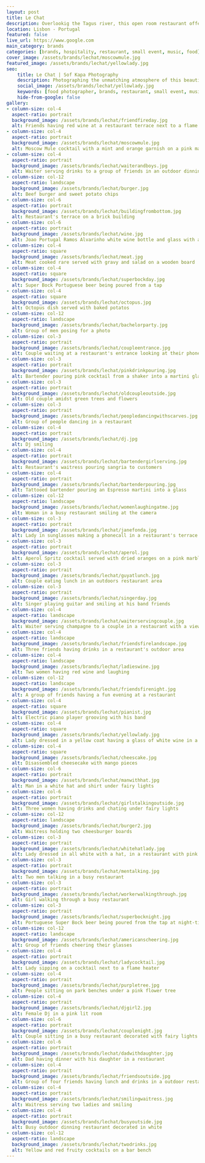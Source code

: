 ```yaml
---
layout: post
title: Le Chat
description: Overlookig the Tagus river, this open room restaurant offers great views, food and atmosphere to its customers
location: Lisbon - Portugal
featured: false
live_url: https://www.google.com
main_category: brands
categories: [brands, hospitality, restaurant, small event, music, food]
cover_image: /assets/brands/lechat/moscowmule.jpg
featured_image: /assets/brands/lechat/yellowlady.jpg
seo:
    title: Le Chat | Sof Kapa Photography
    description: Photographing the unmatching atmosphere of this beautiful open room restaurant overlooking the Tagus river
    social_image: /assets/brands/lechat/yellowlady.jpg
    keywords: [food photographer, brands, restaurant, small event, music, lisbon]
    hide-from-google: false 
gallery:
- column-size: col-4
  aspect-ratio: portrait
  background_image: /assets/brands/lechat/friendfireday.jpg
  alt: Friends having red wine at a restaurant terrace next to a flame heater
- column-size: col-4
  aspect-ratio: portrait
  background_image: /assets/brands/lechat/moscowmule.jpg
  alt: Moscow Mule cocktail with a mint and orange garnish on a pink marble bench
- column-size: col-4
  aspect-ratio: portrait
  background_image: /assets/brands/lechat/waiterandboys.jpg
  alt: Waiter serving drinks to a group of friends in an outdoor dinning area
- column-size: col-12
  aspect-ratio: landscape
  background_image: /assets/brands/lechat/burger.jpg
  alt: Beef burger and sweet potato chips
- column-size: col-6
  aspect-ratio: portrait
  background_image: /assets/brands/lechat/buildingfrombottom.jpg
  alt: Restaurant's terrace on a brick building 
- column-size: col-6
  aspect-ratio: portrait
  background_image: /assets/brands/lechat/wine.jpg
  alt: Joao Portugal Ramos Alvarinho white wine bottle and glass with a banana plant backdrop
- column-size: col-4
  aspect-ratio: square
  background_image: /assets/brands/lechat/meat.jpg
  alt: Meat cooked rare served with gravy and salad on a wooden board
- column-size: col-4
  aspect-ratio: square
  background_image: /assets/brands/lechat/superbockday.jpg
  alt: Super Bock Portuguese beer being poured from a tap 
- column-size: col-4
  aspect-ratio: square
  background_image: /assets/brands/lechat/octopus.jpg
  alt: Octopus dish served with baked potatos
- column-size: col-12
  aspect-ratio: landscape
  background_image: /assets/brands/lechat/bachelorparty.jpg
  alt: Group of men posing for a photo 
- column-size: col-3
  aspect-ratio: portrait
  background_image: /assets/brands/lechat/coupleentrance.jpg
  alt: Couple waiting at a restaurant's entrance looking at their phones 
- column-size: col-3
  aspect-ratio: portrait
  background_image: /assets/brands/lechat/pinkdrinkpouring.jpg
  alt: Bartender pouring pink cocktail from a shaker into a martini glass
- column-size: col-3
  aspect-ratio: portrait
  background_image: /assets/brands/lechat/oldcoupleoutside.jpg
  alt: Old couple amidst green trees and flowers
- column-size: col-3
  aspect-ratio: portrait
  background_image: /assets/brands/lechat/peopledancingwithscarves.jpg
  alt: Group of people dancing in a restaurant
- column-size: col-4
  aspect-ratio: portrait
  background_image: /assets/brands/lechat/dj.jpg
  alt: Dj smiling
- column-size: col-4
  aspect-ratio: portrait
  background_image: /assets/brands/lechat/bartendergirlserving.jpg
  alt: Restaurant's waitress pouring sangria to customers
- column-size: col-4
  aspect-ratio: portrait
  background_image: /assets/brands/lechat/bartenderpouring.jpg
  alt: Tattooed bartender pouring an Espresso martini into a glass
- column-size: col-12
  aspect-ratio: landscape
  background_image: /assets/brands/lechat/womenlaughingatme.jpg
  alt: Woman in a busy restaurant smiling at the camera
- column-size: col-3
  aspect-ratio: portrait
  background_image: /assets/brands/lechat/janefonda.jpg
  alt: Lady in sunglasses making a phonecall in a restaurant's terrace
- column-size: col-3
  aspect-ratio: portrait
  background_image: /assets/brands/lechat/aperol.jpg
  alt: Aperol Spritz cocktail served with dried oranges on a pink marble bench
- column-size: col-3
  aspect-ratio: portrait
  background_image: /assets/brands/lechat/guyatlunch.jpg
  alt: Couple eating lunch in an outdoors restaurant area
- column-size: col-3
  aspect-ratio: portrait
  background_image: /assets/brands/lechat/singerday.jpg
  alt: Singer playing guitar and smiling at his band friends
- column-size: col-4
  aspect-ratio: landscape
  background_image: /assets/brands/lechat/waiterservingcouple.jpg
  alt: Waiter serving champagne to a couple in a restaurant with a view
- column-size: col-4
  aspect-ratio: landscape
  background_image: /assets/brands/lechat/friendsfirelandscape.jpg
  alt: Three friends having drinks in a restaurant's outdoor area
- column-size: col-4
  aspect-ratio: landscape
  background_image: /assets/brands/lechat/ladieswine.jpg
  alt: Two women having red wine and laughing
- column-size: col-12
  aspect-ratio: landscape
  background_image: /assets/brands/lechat/friendsfirenight.jpg
  alt: A group of friends having a fun evening at a restaurant
- column-size: col-4
  aspect-ratio: square
  background_image: /assets/brands/lechat/pianist.jpg
  alt: Electric piano player grooving with his band
- column-size: col-4
  aspect-ratio: square
  background_image: /assets/brands/lechat/yellowlady.jpg
  alt: Lady dressed in a yellow coat having a glass of white wine in a restaurant's terrace
- column-size: col-4
  aspect-ratio: square
  background_image: /assets/brands/lechat/cheescake.jpg
  alt: Disassembled cheesecake with mango pieces
- column-size: col-6
  aspect-ratio: portrait
  background_image: /assets/brands/lechat/manwithhat.jpg
  alt: Man in a white hat and shirt under fairy lights
- column-size: col-6
  aspect-ratio: portrait
  background_image: /assets/brands/lechat/girlstalkingoutside.jpg
  alt: Three women having drinks and chating under fairy lights
- column-size: col-12
  aspect-ratio: landscape
  background_image: /assets/brands/lechat/burger2.jpg
  alt: Waitress holding two cheesburger boards
- column-size: col-3
  aspect-ratio: portrait
  background_image: /assets/brands/lechat/whitehatlady.jpg
  alt: Lady dressed in all white with a hat, in a restaurant with pink lighting
- column-size: col-3
  aspect-ratio: portrait
  background_image: /assets/brands/lechat/mentalking.jpg
  alt: Two men talking in a busy restaurant
- column-size: col-3
  aspect-ratio: portrait
  background_image: /assets/brands/lechat/workerwalkingthrough.jpg
  alt: Girl walking through a busy restaurant
- column-size: col-3
  aspect-ratio: portrait
  background_image: /assets/brands/lechat/superbocknight.jpg
  alt: Portuguese Super Bock beer being poured from the tap at night-time
- column-size: col-12
  aspect-ratio: landscape
  background_image: /assets/brands/lechat/americanscheering.jpg
  alt: Group of friends cheering their glasses
- column-size: col-4
  aspect-ratio: portrait
  background_image: /assets/brands/lechat/ladycocktail.jpg
  alt: Lady sipping on a cocktail next to a flame heater
- column-size: col-4
  aspect-ratio: portrait
  background_image: /assets/brands/lechat/purpletree.jpg
  alt: People sitting on park benches under a pink flower tree
- column-size: col-4
  aspect-ratio: portrait
  background_image: /assets/brands/lechat/djgirl2.jpg
  alt: Female Dj in a pink lit room
- column-size: col-6
  aspect-ratio: portrait
  background_image: /assets/brands/lechat/couplenight.jpg
  alt: Couple sitting in a busy restaurant decorated with fairy lights
- column-size: col-6
  aspect-ratio: portrait
  background_image: /assets/brands/lechat/dadwithdaughter.jpg
  alt: Dad having dinner with his daughter in a restaurant
- column-size: col-4
  aspect-ratio: portrait
  background_image: /assets/brands/lechat/friendsoutside.jpg
  alt: Group of four friends having lunch and drinks in a outdoor restaurant with a view
- column-size: col-4
  aspect-ratio: portrait
  background_image: /assets/brands/lechat/smilingwaitress.jpg
  alt: Waitress serving two ladies and smiling
- column-size: col-4
  aspect-ratio: portrait
  background_image: /assets/brands/lechat/busyoutside.jpg
  alt: Busy outdoor dinning restaurant decorated in white
- column-size: col-12
  aspect-ratio: landscape
  background_image: /assets/brands/lechat/twodrinks.jpg
  alt: Yellow and red fruity cocktails on a bar bench
---
```




